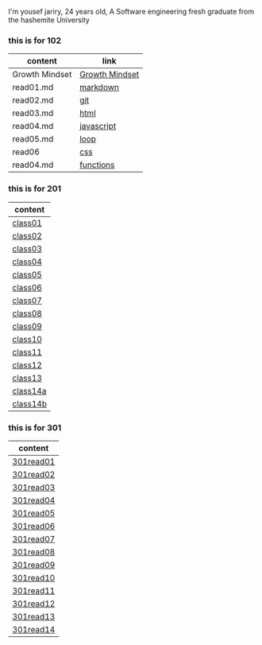 I'm yousef jariry, 
24 years old, 
A Software engineering fresh graduate from the hashemite University

### this is for 102

|content|  link |
|---|--- |
|Growth Mindset| [Growth Mindset](https://jariryyousef.github.io/readingnotes/) | 
|read01.md | [markdown](https://jariryyousef.github.io/readingnotes/read01)|
|read02.md | [git](https://jariryyousef.github.io/readingnotes/read02)|
|read03.md | [html](https://jariryyousef.github.io/readingnotes/read03)|
|read04.md | [javascript](https://jariryyousef.github.io/readingnotes/read04)|
|read05.md | [loop](https://jariryyousef.github.io/readingnotes/read05)|
|read06|[css](https://jariryyousef.github.io/readingnotes/read06)|
|read04.md | [functions](https://jariryyousef.github.io/readingnotes/read07)|

### this is for 201

  |content|
|---|
|[class01](https://jariryyousef.github.io/readingnotes/class01)|
|[class02](https://jariryyousef.github.io/readingnotes/class02)|
|[class03](https://jariryyousef.github.io/readingnotes/class03)|
|[class04](https://jariryyousef.github.io/readingnotes/class04)|
|[class05](https://jariryyousef.github.io/readingnotes/class05)|
|[class06](https://jariryyousef.github.io/readingnotes/class06)|
|[class07](https://jariryyousef.github.io/readingnotes/class07)|
|[class08](https://jariryyousef.github.io/readingnotes/class08)|
|[class09](https://jariryyousef.github.io/readingnotes/class09)|
|[class10](https://jariryyousef.github.io/readingnotes/class10)|
|[class11](https://jariryyousef.github.io/readingnotes/class11)|
|[class12](https://jariryyousef.github.io/readingnotes/class12)|
|[class13](https://jariryyousef.github.io/readingnotes/class13)|
|[class14a](https://jariryyousef.github.io/readingnotes/class14a)|
|[class14b](https://jariryyousef.github.io/readingnotes/class14b)|


### this is for 301

  |content|
|---|
|[301read01](https://jariryyousef.github.io/readingnotes/301read01)|
|[301read02](https://jariryyousef.github.io/readingnotes/301read02)|
|[301read03](https://jariryyousef.github.io/readingnotes/301read03)|
|[301read04](https://jariryyousef.github.io/readingnotes/301read04)|
|[301read05](https://jariryyousef.github.io/readingnotes/301read05)|
|[301read06](https://jariryyousef.github.io/readingnotes/301read06)|
|[301read07](https://jariryyousef.github.io/readingnotes/301read07)|
|[301read08](https://jariryyousef.github.io/readingnotes/301read08)|
|[301read09](https://jariryyousef.github.io/readingnotes/301read09)|
|[301read10](https://jariryyousef.github.io/readingnotes/301read10)|
|[301read11](https://jariryyousef.github.io/readingnotes/301read11)|
|[301read12](https://jariryyousef.github.io/readingnotes/301read12)|
|[301read13](https://jariryyousef.github.io/readingnotes/301read13)|
|[301read14](https://jariryyousef.github.io/readingnotes/301read14)|